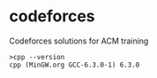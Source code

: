 # codeforces
Codeforces solutions for ACM training

```
>cpp --version
cpp (MinGW.org GCC-6.3.0-1) 6.3.0
```
